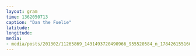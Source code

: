 ```yaml
---
layout: gram
time: 1362050713
caption: "Dan the Fuelie"
latitude: 
longitude: 
media:
- media/posts/201302/11265869_1431493720490966_955520584_n_17842615516000351.jpg
---
```


